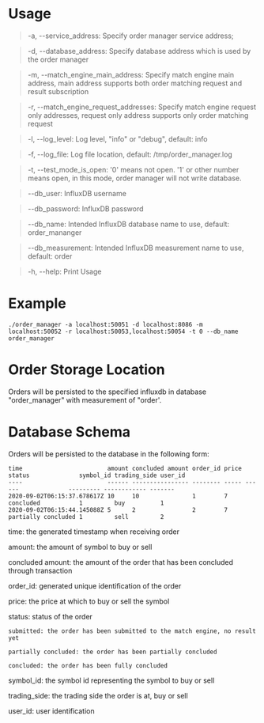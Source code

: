 # Usage
> -a, --service_address: Specify order manager service address;

> -d, --database_address: Specify database address which is used by the order manager

> -m, --match_engine_main_address: Specify match engine main address, main address supports both order matching request and result subscription

> -r, --match_engine_request_addresses: Specify match engine request only addresses, request only address supports only order matching request

> -l, --log_level:  Log level, "info" or "debug", default: info

> -f, --log_file:  Log file location, default: /tmp/order_manager.log

> -t, --test_mode_is_open: '0' means not open. '1' or other number means open, in this mode, order manager will not write database.

> --db_user: InfluxDB username

> --db_password: InfluxDB password

> --db_name: Intended InfluxDB database name to use, default: order_mananger

> --db_measurement: Intended InfluxDB measurement name to use, default: order

> -h, --help: Print Usage
>
# Example

```shell script
./order_manager -a localhost:50051 -d localhost:8086 -m localhost:50052 -r localhost:50053,localhost:50054 -t 0 --db_name order_manager
```
# Order Storage Location
Orders will be persisted to the specified influxdb in database "order_manager" with measurement of "order'.
# Database Schema
Orders will be persisted to the database in the following form:
```text
time                        amount concluded amount order_id price status              symbol_id trading_side user_id
----                        ------ ---------------- -------- ----- ------              --------- ------------ -------
2020-09-02T06:15:37.678617Z 10     10               1        7     concluded           1         buy          1
2020-09-02T06:15:44.145088Z 5      2                2        7     partially concluded 1         sell         2
```
time: the generated timestamp when receiving order

amount: the amount of symbol to buy or sell

concluded amount: the amount of the order that has been concluded through transaction

order_id: generated unique identification of the order

price: the price at which to buy or sell the symbol

status: status of the order

    submitted: the order has been submitted to the match engine, no result yet
    
    partially concluded: the order has been partially concluded
    
    concluded: the order has been fully concluded
    
symbol_id: the symbol id representing the symbol to buy or sell

trading_side: the trading side the order is at, buy or sell

user_id: user identification
